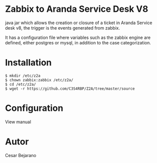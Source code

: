 # Zabbix to Aranda Service Desk V8

java jar which allows the creation or closure of a ticket in Aranda Service desk v8, the trigger is the events generated from zabbix.

It has a configuration file where variables such as the zabbix engine are defined, either postgres or mysql, in addition to the case categorization.

# Installation

```Linux
$ mkdir /etc/z2a
$ chown zabbix:zabbix /etc/z2a/
$ cd /etc/z2a/
$ wget -r https://github.com/C3S4RBP/Z2A/tree/master/source
```

# Configuration
View manual

# Autor
Cesar Bejarano
